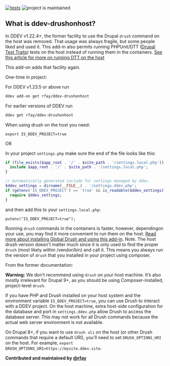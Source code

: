 [![tests](https://github.com/rfay/ddev-drushonhost/actions/workflows/tests.yml/badge.svg)](https://github.com/rfay/ddev-drushonhost/actions/workflows/tests.yml) ![project is maintained](https://img.shields.io/maintenance/yes/2025.svg)

## What is ddev-drushonhost?

In DDEV v1.22.4+, the former facility to use the Drupal `drush` command on the host was removed.  That usage was always fragile, but some people liked and used it. This add-in also permits running PHPUnit/DTT ([Drupal Test Traits](https://gitlab.com/weitzman/drupal-test-traits)) tests on the host instead of running them in the containers. [See this article for more on running DTT on the host](https://selwynpolit.github.io/d9book/dtt#run-tests-on-the-host)

This add-on adds that facility again.

One-time in project:

For DDEV v1.23.5 or above run

```sh
ddev add-on get rfay/ddev-drushonhost
```

For earlier versions of DDEV run

```sh
ddev get rfay/ddev-drushonhost
```

When using drush on the host you need:

```
export IS_DDEV_PROJECT=true
```
OR

In your project `settings.php` make sure the end of the file looks like this:

```php
if (file_exists($app_root . '/' . $site_path . '/settings.local.php')) {
  include $app_root . '/' . $site_path . '/settings.local.php';
}

// Automatically generated include for settings managed by ddev.
$ddev_settings = dirname(__FILE__) . '/settings.ddev.php';
if (getenv('IS_DDEV_PROJECT') == 'true' && is_readable($ddev_settings)) {
  require $ddev_settings;
}
```

and then add this to your `settings.local.php`:

```
putenv("IS_DDEV_PROJECT=true");
```

Running `drush` commands in the containers is faster, however, dependingon your use, you may find it more convenient to run them on the host. [Read more about installing Global Drush and using this add-in](https://selwynpolit.github.io/d9book/drush#global-drush). Note. The host drush version doesn't matter much since it is only used to find the proper `drush` (most likely within /vendor/bin) and call it. This means you always run the version of `drush` that you installed in your project using composer.

From the former documentation:

**Warning:** We don’t recommend using `drush` on your host machine. It’s also mostly irrelevant for Drupal 9+, as you should be using Composer-installed, project-level `drush`.

If you have PHP and Drush installed on your host system and the environment variable `IS_DDEV_PROJECT=true`, you can use Drush to interact with a DDEV project. On the host machine, extra host-side configuration for the database and port in `settings.ddev.php` allow Drush to access the database server. This may not work for all Drush commands because the actual web server environment is not available.

On Drupal 8+, if you want to use `drush uli` on the host (or other Drush commands that require a default URI), you’ll need to set `DRUSH_OPTIONS_URI` on the host. For example, `export DRUSH_OPTIONS_URI=https://mysite.ddev.site`.

**Contributed and maintained by [@rfay](https://github.com/rfay)**
